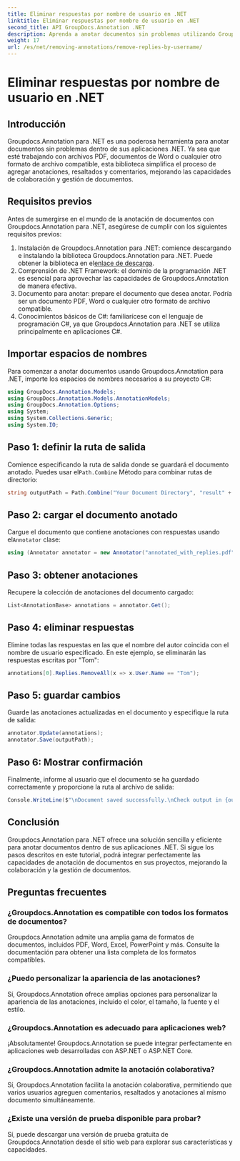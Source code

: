 ```yaml
---
title: Eliminar respuestas por nombre de usuario en .NET
linktitle: Eliminar respuestas por nombre de usuario en .NET
second_title: API GroupDocs.Annotation .NET
description: Aprenda a anotar documentos sin problemas utilizando Groupdocs.Annotation para .NET. Mejore la colaboración y la gestión de documentos con esta poderosa herramienta.
weight: 17
url: /es/net/removing-annotations/remove-replies-by-username/
---
```


# Eliminar respuestas por nombre de usuario en .NET

## Introducción
Groupdocs.Annotation para .NET es una poderosa herramienta para anotar documentos sin problemas dentro de sus aplicaciones .NET. Ya sea que esté trabajando con archivos PDF, documentos de Word o cualquier otro formato de archivo compatible, esta biblioteca simplifica el proceso de agregar anotaciones, resaltados y comentarios, mejorando las capacidades de colaboración y gestión de documentos.
## Requisitos previos
Antes de sumergirse en el mundo de la anotación de documentos con Groupdocs.Annotation para .NET, asegúrese de cumplir con los siguientes requisitos previos:
1.  Instalación de Groupdocs.Annotation para .NET: comience descargando e instalando la biblioteca Groupdocs.Annotation para .NET. Puede obtener la biblioteca en el[enlace de descarga](https://releases.groupdocs.com/annotation/net/).
2. Comprensión de .NET Framework: el dominio de la programación .NET es esencial para aprovechar las capacidades de Groupdocs.Annotation de manera efectiva.
3. Documento para anotar: prepare el documento que desea anotar. Podría ser un documento PDF, Word o cualquier otro formato de archivo compatible.
4. Conocimientos básicos de C#: familiarícese con el lenguaje de programación C#, ya que Groupdocs.Annotation para .NET se utiliza principalmente en aplicaciones C#.

## Importar espacios de nombres
Para comenzar a anotar documentos usando Groupdocs.Annotation para .NET, importe los espacios de nombres necesarios a su proyecto C#:
```csharp
using GroupDocs.Annotation.Models;
using GroupDocs.Annotation.Models.AnnotationModels;
using GroupDocs.Annotation.Options;
using System;
using System.Collections.Generic;
using System.IO;
```
## Paso 1: definir la ruta de salida
 Comience especificando la ruta de salida donde se guardará el documento anotado. Puedes usar el`Path.Combine` Método para combinar rutas de directorio:
```csharp
string outputPath = Path.Combine("Your Document Directory", "result" + Path.GetExtension("input.pdf"));
```
## Paso 2: cargar el documento anotado
 Cargue el documento que contiene anotaciones con respuestas usando el`Annotator` clase:
```csharp
using (Annotator annotator = new Annotator("annotated_with_replies.pdf"))
```
## Paso 3: obtener anotaciones
Recupere la colección de anotaciones del documento cargado:
```csharp
List<AnnotationBase> annotations = annotator.Get();
```
## Paso 4: eliminar respuestas
Elimine todas las respuestas en las que el nombre del autor coincida con el nombre de usuario especificado. En este ejemplo, se eliminarán las respuestas escritas por "Tom":
```csharp
annotations[0].Replies.RemoveAll(x => x.User.Name == "Tom");
```
## Paso 5: guardar cambios
Guarde las anotaciones actualizadas en el documento y especifique la ruta de salida:
```csharp
annotator.Update(annotations);
annotator.Save(outputPath);
```
## Paso 6: Mostrar confirmación
Finalmente, informe al usuario que el documento se ha guardado correctamente y proporcione la ruta al archivo de salida:
```csharp
Console.WriteLine($"\nDocument saved successfully.\nCheck output in {outputPath}.");
```
## Conclusión
Groupdocs.Annotation para .NET ofrece una solución sencilla y eficiente para anotar documentos dentro de sus aplicaciones .NET. Si sigue los pasos descritos en este tutorial, podrá integrar perfectamente las capacidades de anotación de documentos en sus proyectos, mejorando la colaboración y la gestión de documentos.
## Preguntas frecuentes
### ¿Groupdocs.Annotation es compatible con todos los formatos de documentos?
Groupdocs.Annotation admite una amplia gama de formatos de documentos, incluidos PDF, Word, Excel, PowerPoint y más. Consulte la documentación para obtener una lista completa de los formatos compatibles.
### ¿Puedo personalizar la apariencia de las anotaciones?
Sí, Groupdocs.Annotation ofrece amplias opciones para personalizar la apariencia de las anotaciones, incluido el color, el tamaño, la fuente y el estilo.
### ¿Groupdocs.Annotation es adecuado para aplicaciones web?
¡Absolutamente! Groupdocs.Annotation se puede integrar perfectamente en aplicaciones web desarrolladas con ASP.NET o ASP.NET Core.
### ¿Groupdocs.Annotation admite la anotación colaborativa?
Sí, Groupdocs.Annotation facilita la anotación colaborativa, permitiendo que varios usuarios agreguen comentarios, resaltados y anotaciones al mismo documento simultáneamente.
### ¿Existe una versión de prueba disponible para probar?
Sí, puede descargar una versión de prueba gratuita de Groupdocs.Annotation desde el sitio web para explorar sus características y capacidades.